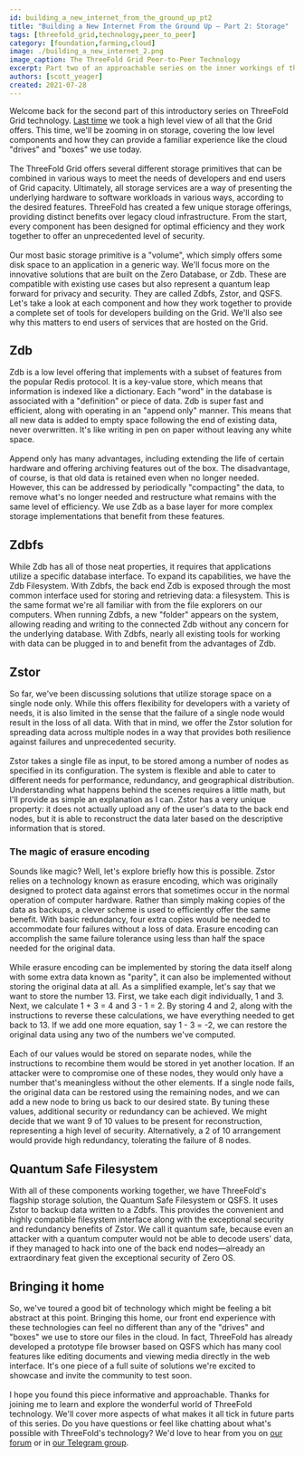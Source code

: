 ```yaml
---
id: building_a_new_internet_from_the_ground_up_pt2
title: "Building a New Internet From the Ground Up – Part 2: Storage"
tags: [threefold_grid,technology,peer_to_peer]
category: [foundation,farming,cloud]
image: ./building_a_new_internet_2.png
image_caption: The ThreeFold Grid Peer-to-Peer Technology
excerpt: Part two of an approachable series on the inner workings of the ThreeFold Grid. This time, storage
authors: [scott_yeager]
created: 2021-07-28
---
```


Welcome back for the second part of this introductory series on ThreeFold Grid technology. [Last time](https://threefold.io/blog/post/an_intro_to_the_threefold_grid/) we took a high level view of all that the Grid offers. This time, we'll be zooming in on storage, covering the low level components and how they can provide a familiar experience like the cloud "drives" and "boxes" we use today.
<br/>
<br/>
The ThreeFold Grid offers several different storage primitives that can be combined in various ways to meet the needs of developers and end users of Grid capacity. Ultimately, all storage services are a way of presenting the underlying hardware to software workloads in various ways, according to the desired features. ThreeFold has created a few unique storage offerings, providing distinct benefits over legacy cloud infrastructure. From the start, every component has been designed for optimal efficiency and they work together to offer an unprecedented level of security.
<br/>
<br/>
Our most basic storage primitive is a "volume", which simply offers some disk space to an application in a generic way. We'll focus more on the innovative solutions that are built on the Zero Database, or Zdb. These are compatible with existing use cases but also represent a quantum leap forward for privacy and security. They are called Zdbfs, Zstor, and QSFS. Let's take a look at each component and how they work together to provide a complete set of tools for developers building on the Grid. We'll also see why this matters to end users of services that are hosted on the Grid.

## Zdb

Zdb is a low level offering that implements with a subset of features from the popular Redis protocol. It is a key-value store, which means that information is indexed like a dictionary. Each "word" in the database is associated with a "definition" or piece of data. Zdb is super fast and efficient, along with operating in an "append only" manner. This means that all new data is added to empty space following the end of existing data, never overwritten. It's like writing in pen on paper without leaving any white space.
<br/>
<br/>
Append only has many advantages, including extending the life of certain hardware and offering archiving features out of the box. The disadvantage, of course, is that old data is retained even when no longer needed. However, this can be addressed by periodically "compacting" the data, to remove what's no longer needed and restructure what remains with the same level of efficiency. We use Zdb as a base layer for more complex storage implementations that benefit from these features.

## Zdbfs

While Zdb has all of those neat properties, it requires that applications utilize a specific database interface. To expand its capabilities, we have the Zdb Filesystem. With Zdbfs, the back end Zdb is exposed through the most common interface used for storing and retrieving data: a filesystem. This is the same format we're all familiar with from the file explorers on our computers. When running Zdbfs, a new "folder" appears on the system, allowing reading and writing to the connected Zdb without any concern for the underlying database. With Zdbfs, nearly all existing tools for working with data can be plugged in to and benefit from the advantages of Zdb.

## Zstor

So far, we've been discussing solutions that utilize storage space on a single node only. While this offers flexibility for developers with a variety of needs, it is also limited in the sense that the failure of a single node would result in the loss of all data. With that in mind, we offer the Zstor solution for spreading data across multiple nodes in a way that provides both resilience against failures and unprecedented security.
<br/>
<br/>
Zstor takes a single file as input, to be stored among a number of nodes as specified in its configuration. The system is flexible and able to cater to different needs for performance, redundancy, and geographical distribution. Understanding what happens behind the scenes requires a little math, but I'll provide as simple an explanation as I can. Zstor has a very unique property: it does not actually upload any of the user's data to the back end nodes, but it is able to reconstruct the data later based on the descriptive information that is stored.

### The magic of erasure encoding

Sounds like magic? Well, let's explore briefly how this is possible. Zstor relies on a technology known as erasure encoding, which was originally designed to protect data against errors that sometimes occur in the normal operation of computer hardware. Rather than simply making copies of the data as backups, a clever scheme is used to efficiently offer the same benefit. With basic redundancy, four extra copies would be needed to accommodate four failures without a loss of data. Erasure encoding can accomplish the same failure tolerance using less than half the space needed for the original data.
<br/>
<br/>
While erasure encoding can be implemented by storing the data itself along with some extra data known as "parity", it can also be implemented without storing the original data at all. As a simplified example, let's say that we want to store the number 13. First, we take each digit individually, 1 and 3. Next, we calculate 1 + 3 = 4 and 3 - 1 = 2. By storing 4 and 2, along with the instructions to reverse these calculations, we have everything needed to get back to 13. If we add one more equation, say 1 - 3 = -2, we can restore the original data using any two of the numbers we've computed.
<br/>
<br/>
Each of our values would be stored on separate nodes, while the instructions to recombine them would be stored in yet another location. If an attacker were to compromise one of these nodes, they would only have a number that's meaningless without the other elements. If a single node fails, the original data can be restored using the remaining nodes, and we can add a new node to bring us back to our desired state. By tuning these values, additional security or redundancy can be achieved. We might decide that we want 9 of 10 values to be present for reconstruction, representing a high level of security. Alternatively, a 2 of 10 arrangement would provide high redundancy, tolerating the failure of 8 nodes.

## Quantum Safe Filesystem

With all of these components working together, we have ThreeFold's flagship storage solution, the Quantum Safe Filesystem or QSFS. It uses Zstor to backup data written to a Zdbfs. This provides the convenient and highly compatible filesystem interface along with the exceptional security and redundancy benefits of Zstor. We call it quantum safe, because even an attacker with a quantum computer would not be able to decode users' data, if they managed to hack into one of the back end nodes—already an extraordinary feat given the exceptional security of Zero OS.

## Bringing it home

So, we've toured a good bit of technology which might be feeling a bit abstract at this point. Bringing this home, our front end experience with these technologies can feel no different than any of the "drives" and "boxes" we use to store our files in the cloud. In fact, ThreeFold has already developed a prototype file browser based on QSFS which has many cool features like editing documents and viewing media directly in the web interface. It's one piece of a full suite of solutions we're excited to showcase and invite the community to test soon.
<br/>
<br/>
I hope you found this piece informative and approachable. Thanks for joining me to learn and explore the wonderful world of ThreeFold technology. We'll cover more aspects of what makes it all tick in future parts of this series. Do you have questions or feel like chatting about what's possible with ThreeFold's technology? We'd love to hear from you on [our forum](https://forum.threefold.io) or in [our Telegram group](https://t.me/threefold).
